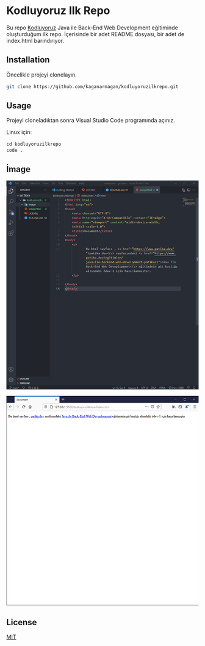 # Kodluyoruz Ilk Repo

Bu repo [Kodluyoruz](https://www.kodluyoruz.org) Java ile Back-End Web Development eğitiminde oluşturduğum ilk repo. İçerisinde bir adet README dosyası, bir adet de index.html barındırıyor.


## Installation

Öncelikle projeyi clonelayın. 

```bash
git clone https://github.com/kaganarmagan/kodluyoruzilkrepo.git
```

## Usage

Projeyi cloneladıktan sonra Visual Studio Code programında açınız.

Linux için:
```linux
cd kodluyoruzilkrepo
code .
```

## İmage
![Projenin kod hali](image/img1.PNG)
 
![Projenin çalıştırılmış hali](image/img2.PNG)



## License
[MIT](https://github.com/kaganarmagan/kodluyoruzilkrepo/blob/main/LICENSE)